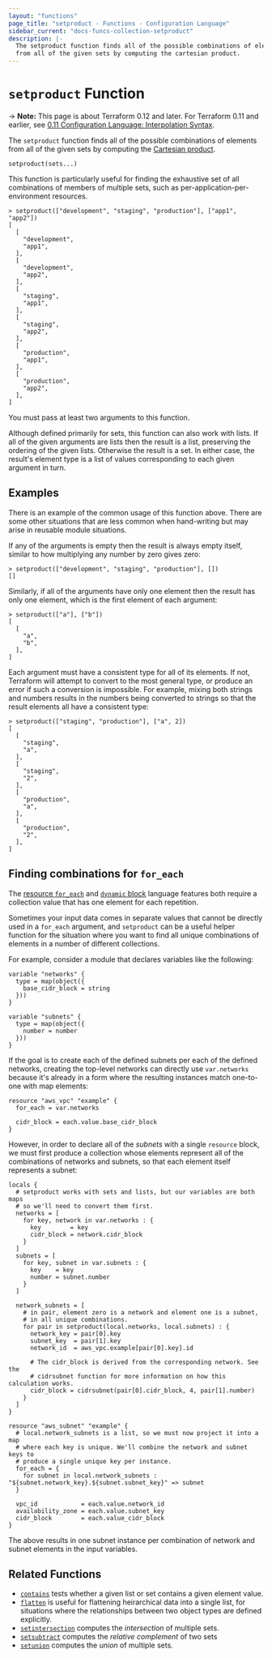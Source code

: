 ```yaml
---
layout: "functions"
page_title: "setproduct - Functions - Configuration Language"
sidebar_current: "docs-funcs-collection-setproduct"
description: |-
  The setproduct function finds all of the possible combinations of elements
  from all of the given sets by computing the cartesian product.
---
```


# `setproduct` Function

-> **Note:** This page is about Terraform 0.12 and later. For Terraform 0.11 and
earlier, see
[0.11 Configuration Language: Interpolation Syntax](../../configuration-0-11/interpolation.html).

The `setproduct` function finds all of the possible combinations of elements
from all of the given sets by computing the
[Cartesian product](https://en.wikipedia.org/wiki/Cartesian_product).

```hcl
setproduct(sets...)
```

This function is particularly useful for finding the exhaustive set of all
combinations of members of multiple sets, such as per-application-per-environment
resources.

```
> setproduct(["development", "staging", "production"], ["app1", "app2"])
[
  [
    "development",
    "app1",
  ],
  [
    "development",
    "app2",
  ],
  [
    "staging",
    "app1",
  ],
  [
    "staging",
    "app2",
  ],
  [
    "production",
    "app1",
  ],
  [
    "production",
    "app2",
  ],
]
```

You must pass at least two arguments to this function.

Although defined primarily for sets, this function can also work with lists.
If all of the given arguments are lists then the result is a list, preserving
the ordering of the given lists. Otherwise the result is a set. In either case,
the result's element type is a list of values corresponding to each given
argument in turn.

## Examples

There is an example of the common usage of this function above. There are some
other situations that are less common when hand-writing but may arise in
reusable module situations.

If any of the arguments is empty then the result is always empty itself,
similar to how multiplying any number by zero gives zero:

```
> setproduct(["development", "staging", "production"], [])
[]
```

Similarly, if all of the arguments have only one element then the result has
only one element, which is the first element of each argument:

```
> setproduct(["a"], ["b"])
[
  [
    "a",
    "b",
  ],
]
```

Each argument must have a consistent type for all of its elements. If not,
Terraform will attempt to convert to the most general type, or produce an
error if such a conversion is impossible. For example, mixing both strings and
numbers results in the numbers being converted to strings so that the result
elements all have a consistent type:

```
> setproduct(["staging", "production"], ["a", 2])
[
  [
    "staging",
    "a",
  ],
  [
    "staging",
    "2",
  ],
  [
    "production",
    "a",
  ],
  [
    "production",
    "2",
  ],
]
```

## Finding combinations for `for_each`

The
[resource `for_each`](/docs/configuration/resources.html#for_each-multiple-resource-instances-defined-by-a-map-or-set-of-strings)
and
[`dynamic` block](/docs/configuration/expressions.html#dynamic-blocks)
language features both require a collection value that has one element for
each repetition.

Sometimes your input data comes in separate values that cannot be directly
used in a `for_each` argument, and `setproduct` can be a useful helper function
for the situation where you want to find all unique combinations of elements in
a number of different collections.

For example, consider a module that declares variables like the following:

```hcl
variable "networks" {
  type = map(object({
    base_cidr_block = string
  }))
}

variable "subnets" {
  type = map(object({
    number = number
  }))
}
```

If the goal is to create each of the defined subnets per each of the defined
networks, creating the top-level networks can directly use `var.networks`
because it's already in a form where the resulting instances match one-to-one
with map elements:

```hcl
resource "aws_vpc" "example" {
  for_each = var.networks

  cidr_block = each.value.base_cidr_block
}
```

However, in order to declare all of the _subnets_ with a single `resource`
block, we must first produce a collection whose elements represent all of
the combinations of networks and subnets, so that each element itself
represents a subnet:

```hcl
locals {
  # setproduct works with sets and lists, but our variables are both maps
  # so we'll need to convert them first.
  networks = [
    for key, network in var.networks : {
      key        = key
      cidr_block = network.cidr_block
    }
  ]
  subnets = [
    for key, subnet in var.subnets : {
      key    = key
      number = subnet.number
    }
  ]

  network_subnets = [
    # in pair, element zero is a network and element one is a subnet,
    # in all unique combinations.
    for pair in setproduct(local.networks, local.subnets) : {
      network_key = pair[0].key
      subnet_key  = pair[1].key
      network_id  = aws_vpc.example[pair[0].key].id

      # The cidr_block is derived from the corresponding network. See the
      # cidrsubnet function for more information on how this calculation works.
      cidr_block = cidrsubnet(pair[0].cidr_block, 4, pair[1].number)
    }
  ]
}

resource "aws_subnet" "example" {
  # local.network_subnets is a list, so we must now project it into a map
  # where each key is unique. We'll combine the network and subnet keys to
  # produce a single unique key per instance.
  for_each = {
    for subnet in local.network_subnets : "${subnet.network_key}.${subnet.subnet_key}" => subnet
  }

  vpc_id            = each.value.network_id
  availability_zone = each.value.subnet_key
  cidr_block        = each.value_cidr_block
}
```

The above results in one subnet instance per combination of network and subnet
elements in the input variables.

## Related Functions

* [`contains`](./contains.html) tests whether a given list or set contains
  a given element value.
* [`flatten`](./flatten.html) is useful for flattening heirarchical data
  into a single list, for situations where the relationships between two
  object types are defined explicitly.
* [`setintersection`](./setintersection.html) computes the _intersection_ of
  multiple sets.
* [`setsubtract`](./setsubtract.html) computes the _relative complement_ of two sets
* [`setunion`](./setunion.html) computes the _union_ of multiple
  sets.
